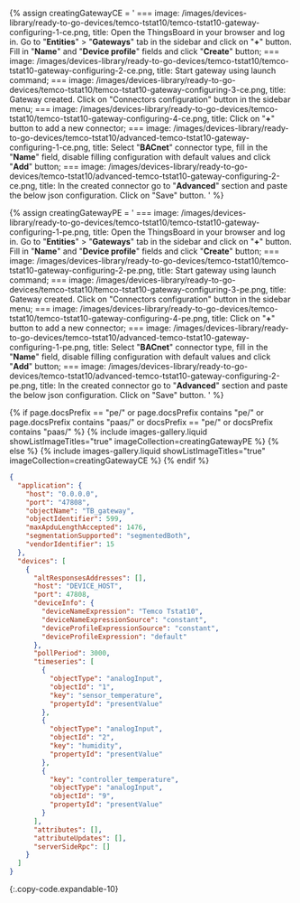 {% assign creatingGatewayCE = '
    ===
        image: /images/devices-library/ready-to-go-devices/temco-tstat10/temco-tstat10-gateway-configuring-1-ce.png,
        title: Open the ThingsBoard in your browser and log in. Go to "**Entities**" > "**Gateways**" tab in the sidebar and click on "**+**" button. Fill in "**Name**" and "**Device profile**" fields and click "**Create**" button;
    ===
        image: /images/devices-library/ready-to-go-devices/temco-tstat10/temco-tstat10-gateway-configuring-2-ce.png,
        title: Start gateway using launch command; 
    ===
        image: /images/devices-library/ready-to-go-devices/temco-tstat10/temco-tstat10-gateway-configuring-3-ce.png,
        title: Gateway created. Click on "Connectors configuration" button in the sidebar menu;
    ===
        image: /images/devices-library/ready-to-go-devices/temco-tstat10/temco-tstat10-gateway-configuring-4-ce.png,
        title: Click on "**+**" button to add a new connector;
    ===
        image: /images/devices-library/ready-to-go-devices/temco-tstat10/advanced-temco-tstat10-gateway-configuring-1-ce.png,
        title: Select "**BACnet**" connector type, fill in the "**Name**" field, disable filling configuration with default values and click "**Add**" button;
    ===
        image: /images/devices-library/ready-to-go-devices/temco-tstat10/advanced-temco-tstat10-gateway-configuring-2-ce.png,
        title: In the created connector go to "**Advanced**" section and paste the below json configuration. Click on "Save" button.
'
%}

{% assign creatingGatewayPE = '
    ===
        image: /images/devices-library/ready-to-go-devices/temco-tstat10/temco-tstat10-gateway-configuring-1-pe.png,
        title: Open the ThingsBoard in your browser and log in. Go to "**Entities**" > "**Gateways**" tab in the sidebar and click on "**+**" button. Fill in "**Name**" and "**Device profile**" fields and click "**Create**" button;
    ===
        image: /images/devices-library/ready-to-go-devices/temco-tstat10/temco-tstat10-gateway-configuring-2-pe.png,
        title: Start gateway using launch command; 
    ===
        image: /images/devices-library/ready-to-go-devices/temco-tstat10/temco-tstat10-gateway-configuring-3-pe.png,
        title: Gateway created. Click on "Connectors configuration" button in the sidebar menu;
    ===
        image: /images/devices-library/ready-to-go-devices/temco-tstat10/temco-tstat10-gateway-configuring-4-pe.png,
        title: Click on "**+**" button to add a new connector;
    ===
        image: /images/devices-library/ready-to-go-devices/temco-tstat10/advanced-temco-tstat10-gateway-configuring-1-pe.png,
        title: Select "**BACnet**" connector type, fill in the "**Name**" field, disable filling configuration with default values and click "**Add**" button;
    ===
        image: /images/devices-library/ready-to-go-devices/temco-tstat10/advanced-temco-tstat10-gateway-configuring-2-pe.png,
        title: In the created connector go to "**Advanced**" section and paste the below json configuration. Click on "Save" button.
'
%}

{% if page.docsPrefix == "pe/" or page.docsPrefix contains "pe/" or page.docsPrefix contains "paas/" or docsPrefix == "pe/" or docsPrefix contains "paas/" %}
    {% include images-gallery.liquid showListImageTitles="true" imageCollection=creatingGatewayPE %}
{% else %}
    {% include images-gallery.liquid showListImageTitles="true" imageCollection=creatingGatewayCE %}
{% endif %}

```json
{
  "application": {
    "host": "0.0.0.0",
    "port": "47808",
    "objectName": "TB_gateway",
    "objectIdentifier": 599,
    "maxApduLengthAccepted": 1476,
    "segmentationSupported": "segmentedBoth",
    "vendorIdentifier": 15
  },
  "devices": [
    {
      "altResponsesAddresses": [],
      "host": "DEVICE_HOST",
      "port": 47808,
      "deviceInfo": {
        "deviceNameExpression": "Temco Tstat10",
        "deviceNameExpressionSource": "constant",
        "deviceProfileExpressionSource": "constant",
        "deviceProfileExpression": "default"
      },
      "pollPeriod": 3000,
      "timeseries": [
        {
          "objectType": "analogInput",
          "objectId": "1",
          "key": "sensor_temperature",
          "propertyId": "presentValue"
        },
        {
          "objectType": "analogInput",
          "objectId": "2",
          "key": "humidity",
          "propertyId": "presentValue"
        },
        {
          "key": "controller_temperature",
          "objectType": "analogInput",
          "objectId": "9",
          "propertyId": "presentValue"
        }
      ],
      "attributes": [],
      "attributeUpdates": [],
      "serverSideRpc": []
    }
  ]
}
```
{:.copy-code.expandable-10}
